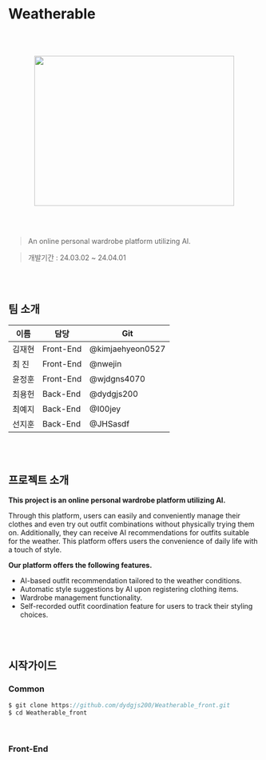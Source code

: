 # Weatherable

<br>
<br>

<p align="center">
  <img src="https://github.com/dydgjs200/Weatherable_front/assets/121750853/34d54f16-066e-4551-a762-69dac06b41ff" width="400" height="300"/>
</p>

<br>
<br>

> An online personal wardrobe platform utilizing AI.

> 개발기간 : 24.03.02 ~ 24.04.01

<br>
<br>

## 팀 소개
이름|담당| Git
---|---|---|
김재현|Front-End|@kimjaehyeon0527
최 진|Front-End|@nwejin
윤정훈|Front-End|@wjdgns4070
최용헌|Back-End|@dydgjs200
최예지|Back-End|@I00jey
선지훈|Back-End|@JHSasdf

<br>
<br>

## 프로젝트 소개
**This project is an online personal wardrobe platform utilizing AI.** 

Through this platform, users can easily and conveniently manage their clothes and even try out outfit combinations without physically trying them on. 
Additionally, they can receive AI recommendations for outfits suitable for the weather. 
This platform offers users the convenience of daily life with a touch of style.

**Our platform offers the following features.**

* AI-based outfit recommendation tailored to the weather conditions.
* Automatic style suggestions by AI upon registering clothing items.
* Wardrobe management functionality.
* Self-recorded outfit coordination feature for users to track their styling choices.

<br>
<br>

## 시작가이드

### Common

```c
$ git clone https://github.com/dydgjs200/Weatherable_front.git
$ cd Weatherable_front
```
<br>

### Front-End
